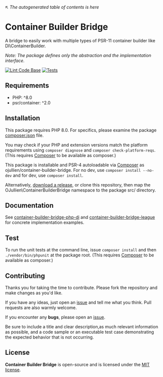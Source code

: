 ↖ _The autogenerated table of contents is here_

# Container Builder Bridge

A bridge to easily work with multiple types of PSR-11 container builder like DI\ContainerBuilder.

_Note: The package defines only the abstraction and the implementation interface._

[![Lint Code Base](https://github.com/ojullien/container-builder-bridge/actions/workflows/linter.yml/badge.svg)](https://github.com/ojullien/container-builder-bridge/actions/workflows/linter.yml)
[![Tests](https://github.com/ojullien/container-builder-bridge/actions/workflows/tests.yml/badge.svg)](https://github.com/ojullien/container-builder-bridge/actions/workflows/tests.yml)

## Requirements

- PHP: ^8.0
- psr/container: ^2.0

## Installation

This package requires PHP 8.0. For specifics, please examine the package [composer.json](https://github.com/ojullien/container-builder-bridge/blob/master/composer.json) file.

You may check if your PHP and extension versions match the platform requirements using `composer diagnose` and `composer check-platform-reqs`. (This requires [Composer](https://getcomposer.org/) to be available as composer.)

This package is installable and PSR-4 autoloadable via [Composer](https://getcomposer.org/) as ojullien/container-builder-bridge. For no dev, use `composer install --no-dev` and for dev, use `composer install`.

Alternatively, [download a release](https://github.com/ojullien/container-builder-bridge/releases), or clone this repository, then map the OJullien\ContainerBuilderBridge namespace to the package src/ directory.

## Documentation

See [container-builder-bridge-php-di](https://github.com/ojullien/container-builder-bridge-php-di) and [container-builder-bridge-league](https://github.com/ojullien/container-builder-bridge-league) for concrete implementation examples.

## Test

To run the unit tests at the command line, issue `composer install` and then `./vendor/bin/phpunit` at the package root. (This requires [Composer](https://getcomposer.org/) to be available as composer.)

## Contributing

Thanks you for taking the time to contribute. Please fork the repository and make changes as you'd like.

If you have any ideas, just open an [issue](https://github.com/ojullien/container-builder-bridge/issues) and tell me what you think. Pull requests are also warmly welcome.

If you encounter any **bugs**, please open an [issue](https://github.com/ojullien/container-builder-bridge/issues).

Be sure to include a title and clear description,as much relevant information as possible, and a code sample or an executable test case demonstrating the expected behavior that is not occurring.

## License

**Container Builder Bridge** is open-source and is licensed under the [MIT license](LICENSE).
